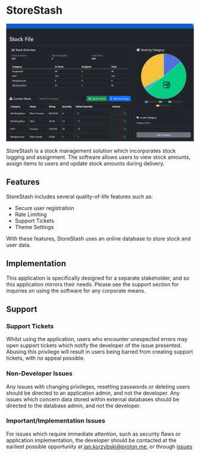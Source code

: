 # StoreStash

![Program Demo](./image.png)

StoreStash is a stock management solution which incorporates stock logging and assignment. The software allows users to view stock amounts, assign items to users and update stock amounts during delivery.

## Features
StoreStash includes several quality-of-life features such as:
- Secure user registration
- Rate Limiting
- Support Tickets
- Theme Settings

With these features, StoreStash uses an online database to store stock and user data.

## Implementation
This application is specifically designed for a separate stakeholder, and so this application mirrors their needs. Please see the support section for inquiries on using the software for any corporate means.

## Support
### Support Tickets
Whilst using the application, users who encounter unexpected errors may open support tickets which notify the developer of the issue presented. Abusing this privilege will result in users being barred from creating support tickets, with no appeal possible.
### Non-Developer Issues
Any issues with changing privileges, resetting passwords or deleting users should be directed to an application admin, and not the developer. Any issues which concern data stored within external databases should be directed to the database admin, and not the developer.
### Important/Implementation Issues
For issues which require immediate attention, such as security flaws or application implementation, the developer should be contacted at the earliest possible opportunity at jan.korzybski@proton.me, or through [issues](https://github.com/shr0m/StoreStash/issues)
